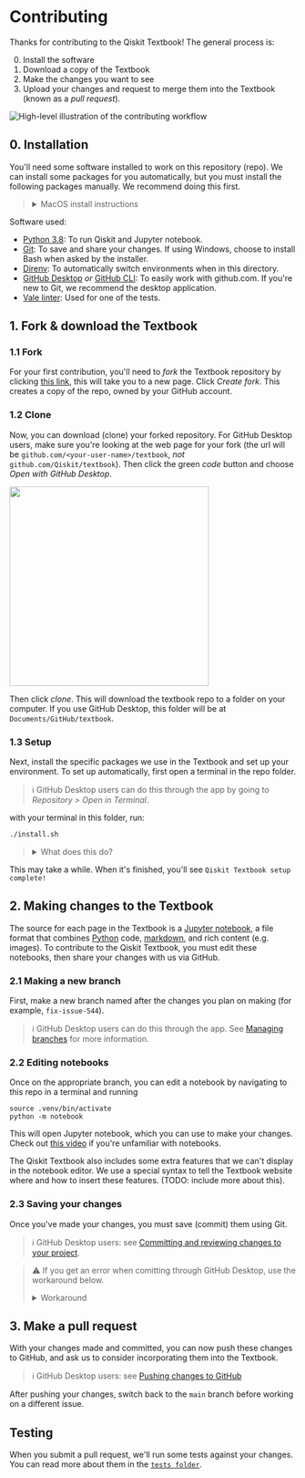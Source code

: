 # Contributing

Thanks for contributing to the Qiskit Textbook! The general process is:

0. Install the software
1. Download a copy of the Textbook
2. Make the changes you want to see
3. Upload your changes and request to merge them into the Textbook (known as a
   _pull request_).

<picture>
  <source media="(prefers-color-scheme: dark)" srcset="https://user-images.githubusercontent.com/36071638/214533485-c6843bc4-c71a-4222-b571-86ae4e0a2b3a.svg">
  <img alt="High-level illustration of the contributing workflow" src="https://user-images.githubusercontent.com/36071638/214533199-208cfa2c-b30e-4967-81ba-91dfc6363756.svg">
</picture>

## 0. Installation

You'll need some software installed to work on this repository (repo). We can
install some packages for you automatically, but you must install the
following packages manually. We recommend doing this first.

> <details>
>   <summary>MacOS install instructions</summary>
> 
>   We recommend installing [Homebrew](https://brew.sh/) to manage your
>   installations. You can think of Homebrew as an app store. This saves you
>   from using each program's manual installer, and makes updating and
>   uninstalling easier.
>   
>   With Homebrew installed, you can open a terminal and run:
>   
>   ```bash
>   brew install python@3.8 git direnv vale
>   ```
>   
>   The only thing Homebrew _can't_ install is GitHub Desktop, which we
>   recommend to first-time contributors. Please go to the [GitHub Desktop
>   download page](https://desktop.github.com/) to install manually.
>   
>   You may also want to hook `direnv` into your shell (see [guide](https://direnv.net/docs/hook.html).
>   Once complete, you can skip to [the next step](#2-fork--download-the-textbook).
>   
> </details>

Software used:
- [Python 3.8](https://www.python.org/): To run Qiskit and Jupyter notebook.
- [Git](https://git-scm.com): To save and share your changes. If using Windows,
  choose to install Bash when asked by the installer.
- [Direnv](https://direnv.net/): To automatically switch environments when in
  this directory.
- [GitHub Desktop](https://desktop.github.com/) _or_ [GitHub
  CLI](https://cli.github.com/): To easily work with github.com. If you're new
  to Git, we recommend the desktop application.
- [Vale linter](https://vale.sh/): Used for one of the tests.


## 1. Fork & download the Textbook

### 1.1 Fork

For your first contribution, you'll need to _fork_ the Textbook repository by
clicking [this link](https://github.com/Qiskit/textbook/fork), this will take
you to a new page. Click _Create fork_. This creates a copy of the repo, owned
by your GitHub account.

### 1.2 Clone

Now, you can download (clone) your forked repository. For GitHub Desktop users,
make sure you're looking at the web page for your fork (the url will be
`github.com/<your-user-name>/textbook`, _not_ `github.com/Qiskit/textbook`). Then
click the green _code_ button and choose _Open with GitHub Desktop_.

<img src="https://user-images.githubusercontent.com/36071638/212101928-2e8d5119-b024-4000-a00a-07989187713a.png" width="350px">

Then click _clone_. This will download the textbook repo to a folder on your
computer. If you use GitHub Desktop, this folder will be at
`Documents/GitHub/textbook`.

### 1.3 Setup

Next, install the specific packages we use in the Textbook and set up your
environment. To set up automatically, first open a terminal in the repo folder.

> ℹ️  GitHub Desktop users can do this through the app by going to _Repository >
> Open in Terminal_.

with your terminal in this folder, run:

```bash
./install.sh
```

> <details>
>   <summary> What does this do? </summary>
>   <br>
>   <p>If you're interested, this script will:</p>
> 
>   <ul>
>     <li>
>       Setup a Python venv with the correct version of Python, and add a shell
>       script to automatically switch to this venv when you move to this directory.
>     </li>
>     <li>
>       Set up your IPython & Jupyter config so that your notebook outputs match
>       those already in the Textbook.
>     </li>
>     <li>
>       Set up Git commit hooks that lint the notebooks to adhere to our conventions
>       (this helps with reviewing PRs and merge conflicts).
>     </li>
>   </ul>
> </details>

This may take a while. When it's finished, you'll see `Qiskit Textbook setup
complete!`


## 2. Making changes to the Textbook

The source for each page in the Textbook is a [Jupyter
notebook](https://jupyter.org/), a file format that combines
[Python](https://www.python.org/) code,
[markdown](https://www.markdownguide.org/basic-syntax/), and rich content (e.g.
images). To contribute to the Qiskit Textbook, you must edit these
notebooks, then share your changes with us via GitHub.

### 2.1 Making a new branch

First, make a new branch named after the changes you plan on
making (for example, `fix-issue-544`).

> ℹ️ GitHub Desktop users can do this through the app. See  [Managing
> branches](https://docs.github.com/en/desktop/contributing-and-collaborating-using-github-desktop/making-changes-in-a-branch/managing-branches)
> for more information.

### 2.2 Editing notebooks

Once on the appropriate branch, you can edit a notebook by navigating to this
repo in a terminal and running

```
source .venv/bin/activate
python -m notebook
```

This will open Jupyter notebook, which you can use to make your changes.
Check out [this video](https://youtu.be/HW29067qVWk?t=243) if you're unfamiliar
with notebooks.

The Qiskit Textbook also includes some extra features that we can't display in
the notebook editor. We use a special syntax to tell the Textbook website where
and how to insert these features. (TODO: include more about this).

### 2.3 Saving your changes

Once you've made your changes, you must save (commit) them using Git.

> ℹ️ GitHub Desktop users: see [Committing and reviewing changes to your
project](https://docs.github.com/en/desktop/contributing-and-collaborating-using-github-desktop/making-changes-in-a-branch/committing-and-reviewing-changes-to-your-project).

> :warning: If you get an error when comitting through GitHub Desktop, use the workaround below.
> <details>
>   <summary>Workaround</summary>
>     <p>We run some scripts on commit to search for common problems in notebooks, but
>     sometimes GitHub Desktop can't find these scripts. To fix, you'll need to
>     open the application from the textbook folder.</p>
>     <ol>
>     <li>Install the CLI tool (Go to the application menu and choose <i>Install
>     Command Line Tool</i>),</li>
>     <li>open a terminal in the repo (<i>Repository > Open in Terminal</i>),</li>
>     <li>close GitHub Desktop,</li>
>     <li>run the <code>github</code> command in the terminal,</li>
>     </ol>
>     <p>then continue committing your changes.</p>
> </details>

## 3. Make a pull request

With your changes made and committed, you can now push these changes to GitHub,
and ask us to consider incorporating them into the Textbook.

> ℹ️ GitHub Desktop users: see [Pushing changes to GitHub](https://docs.github.com/en/desktop/contributing-and-collaborating-using-github-desktop/making-changes-in-a-branch/pushing-changes-to-github)

After pushing your changes, switch back to the `main` branch
before working on a different issue.

## Testing

When you submit a pull request, we'll run some tests against your changes.
You can read more about them in the [`tests folder`](./tests).
